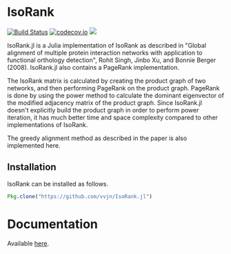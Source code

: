 # IsoRank

[![Build Status](https://travis-ci.org/vvjn/IsoRank.jl.svg?branch=master)](https://travis-ci.org/vvjn/IsoRank.jl) [![codecov.io](http://codecov.io/github/vvjn/IsoRank.jl/coverage.svg?branch=master)](http://codecov.io/github/vvjn/IsoRank.jl?branch=master) [![](https://img.shields.io/badge/docs-latest-blue.svg)](https://vvjn.github.io/IsoRank.jl/latest)

IsoRank.jl is a Julia implementation of IsoRank as
described in "Global alignment of multiple protein interaction
networks with application to functional orthology detection", Rohit
Singh, Jinbo Xu, and Bonnie Berger (2008). IsoRank.jl also contains
a PageRank implementation.

The IsoRank matrix is calculated by creating the product graph of two
networks, and then performing PageRank on the product graph. PageRank
is done by using the power method to calculate the dominant
eigenvector of the modified adjacency matrix of the product
graph. Since IsoRank.jl doesn't explicitly build the product graph in
order to perform power iteration, it has much better time and space
complexity compared to other implementations of IsoRank.

The greedy alignment method as described in the paper is also implemented here.

## Installation

IsoRank can be installed as follows.

```julia
Pkg.clone("https://github.com/vvjn/IsoRank.jl")
```

# Documentation

Available [here](https://vvjn.github.io/IsoRank.jl/latest).

